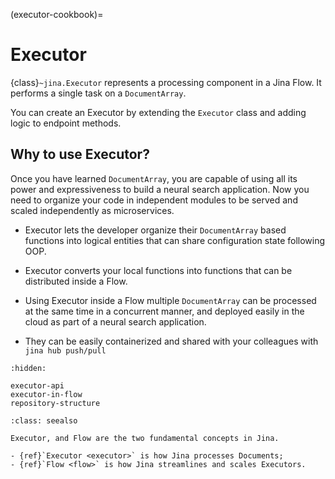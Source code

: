 (executor-cookbook)=
# Executor

{class}`~jina.Executor` represents a processing component in a Jina Flow. It performs a single task on a `DocumentArray`. 

You can create an Executor by extending the `Executor` class and adding logic to endpoint methods.


## Why to use Executor?

Once you have learned `DocumentArray`, you are capable of using all its power and expressiveness to build a neural search application.
Now you need to organize your code in independent modules to be served and scaled independently as microservices.

- Executor lets the developer organize their `DocumentArray` based functions into logical entities that can share configuration state following OOP.

- Executor converts your local functions into functions that can be distributed inside a Flow.

- Using Executor inside a Flow multiple `DocumentArray` can be processed at the same time in a concurrent manner, and deployed easily in the cloud as part of a neural search application.

- They can be easily containerized and shared with your colleagues with `jina hub push/pull`

```{toctree}
:hidden:

executor-api
executor-in-flow
repository-structure
```

````{admonition} See Also
:class: seealso

Executor, and Flow are the two fundamental concepts in Jina.

- {ref}`Executor <executor>` is how Jina processes Documents;
- {ref}`Flow <flow>` is how Jina streamlines and scales Executors.
````